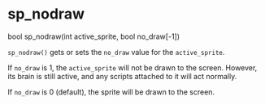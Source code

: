 # sp_nodraw

<Prototype>bool sp_nodraw(int active_sprite, bool no_draw[-1])</Prototype>

`sp_nodraw()` gets or sets the `no_draw` value for the `active_sprite`.

If `no_draw` is 1, the `active_sprite` will not be drawn to the screen. However, its brain is still active, and any scripts attached to it will act normally.

If `no_draw` is 0 (default), the sprite will be drawn to the screen.
